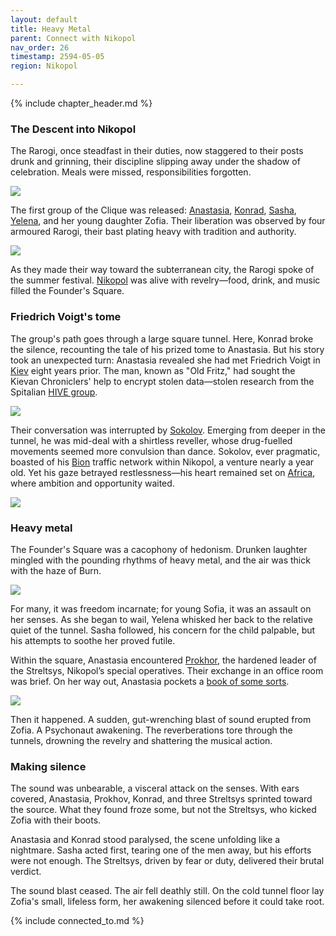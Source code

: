 ```yaml
---
layout: default
title: Heavy Metal
parent: Connect with Nikopol
nav_order: 26
timestamp: 2594-05-05
region: Nikopol

---
```


{% include chapter_header.md %}

### The Descent into Nikopol

The Rarogi, once steadfast in their duties, now staggered to their posts drunk and grinning, their discipline slipping away under the shadow of celebration. Meals were missed, responsibilities forgotten.

![](https://traintobaikonur.com/images/kids-play-combat-1600w.jpg)

The first group of the Clique was released: [Anastasia](../../people/ProtectorateClique/Anastasia.md), [Konrad](../../people/ProtectorateClique/KonradJager.md), [Sasha](../../people/ProtectorateClique/SashaVolkov.md), [Yelena](../../people/ProtectorateClique/Yelena.md), and her young daughter Zofia. Their liberation was observed by four armoured Rarogi, their bast plating heavy with tradition and authority.

![](https://i.imgur.com/RYnGj5P.png)

As they made their way toward the subterranean city, the Rarogi spoke of the summer festival. [Nikopol](../../locations/Nikopol.md) was alive with revelry—food, drink, and music filled the Founder's Square.

### Friedrich Voigt's tome

The group's path goes through a large square tunnel. Here, Konrad broke the silence, recounting the tale of his prized tome to Anastasia. But his story took an unexpected turn: Anastasia revealed she had met Friedrich Voigt in [Kiev](../../locations/Kiev.md) eight years prior. The man, known as "Old Fritz," had sought the Kievan Chroniclers' help to encrypt stolen data—stolen research from the Spitalian [HIVE group](https://degenesis.com/world/stories/spitalians/vasco).

![](https://i.imgur.com/8yqbxFh.png)


Their conversation was interrupted by [Sokolov](../../people/FoundersBlessed/Sokolov.md). Emerging from deeper in the tunnel, he was mid-deal with a shirtless reveller, whose drug-fuelled movements seemed more convulsion than dance. Sokolov, ever pragmatic, boasted of his [Bion](https://degenesis.com/world/stories/apocalyptics/burn-baby-burn) traffic network within Nikopol, a venture nearly a year old. Yet his gaze betrayed restlessness—his heart remained set on [Africa](https://degenesis.com/world/cultures/africa), where ambition and opportunity waited.

![](https://i.imgur.com/qrb62gw.png)


### Heavy metal

The Founder's Square was a cacophony of hedonism. Drunken laughter mingled with the pounding rhythms of heavy metal, and the air was thick with the haze of Burn.

![](https://i.imgur.com/7IUtCI4.png)

For many, it was freedom incarnate; for young Sofia, it was an assault on her senses. As she began to wail, Yelena whisked her back to the relative quiet of the tunnel. Sasha followed, his concern for the child palpable, but his attempts to soothe her proved futile.

Within the square, Anastasia encountered [Prokhor](../../people/FoundersBlessed/Prokhor.md), the hardened leader of the Streltsys, Nikopol’s special operatives. Their exchange in an office room was brief. On her way out, Anastasia pockets a [book of some sorts](https://terra-campaigns.github.io/degenesis/people/FoundersBlessed/Prokhor/#just-journal-entries).

![](https://i.imgur.com/J01Rztk.png)

Then it happened. A sudden, gut-wrenching blast of sound erupted from Zofia. A Psychonaut awakening. The reverberations tore through the tunnels, drowning the revelry and shattering the musical action.

### Making silence 

The sound was unbearable, a visceral attack on the senses. With ears covered, Anastasia, Prokhov, Konrad, and three Streltsys sprinted toward the source. What they found froze some, but not the Streltsys, who kicked Zofia with their boots.

Anastasia and Konrad stood paralysed, the scene unfolding like a nightmare. Sasha acted first, tearing one of the men away, but his efforts were not enough. The Streltsys, driven by fear or duty, delivered their brutal verdict.

The sound blast ceased. The air fell deathly still. On the cold tunnel floor lay Zofia's small, lifeless form, her awakening silenced before it could take root.

{% include connected_to.md %}
